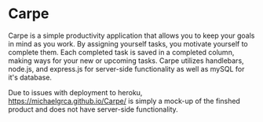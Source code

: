 # Carpe

Carpe is a simple productivity application that allows you to keep your goals in mind as you work.
By assigning yourself tasks, you motivate yourself to complete them. Each completed task is saved in a completed column, making ways for your new or upcoming tasks.
Carpe utilizes handlebars, node.js, and express.js for server-side functionality as well as mySQL for it's database.

Due to issues with deployment to heroku, https://michaelgrca.github.io/Carpe/ is simply a mock-up of the finshed product and does not have server-side functionality.
